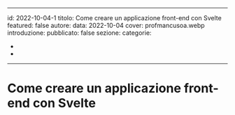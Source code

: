 
---
id: 2022-10-04-1
titolo: Come creare un applicazione front-end con Svelte
featured: false
autore: <autore>
data: 2022-10-04
cover: profmancusoa.webp
introduzione: <introduzione>
pubblicato: false
sezione: <sezione>
categorie:
  - <categoria1>
  - <categoria2>
---

# Come creare un applicazione front-end con Svelte

